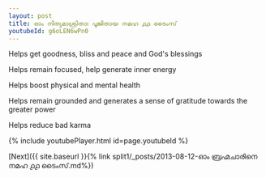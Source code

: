 ```yaml
---
layout: post
title: ഓം നിത്യമാശ്രിതാഃ പൂജിതായ നമഹ ൧൧ ടൈംസ്
youtubeId: g6oLEN6wPn0
---
```

 
 
Helps get goodness, bliss and peace and God's blessings
 
Helps remain focused, help generate inner energy 
 
Helps boost physical and mental health 
 
Helps remain grounded and generates a sense of gratitude towards the greater power 
 
Helps reduce bad karma
 
 
 
 


{% include youtubePlayer.html id=page.youtubeId %}
 
[Next]({{ site.baseurl }}{% link  split1/_posts/2013-08-12-ഓം ബ്രഹ്മചാരിനെ നമഹ ൧൧ ടൈംസ്.md%})
 
